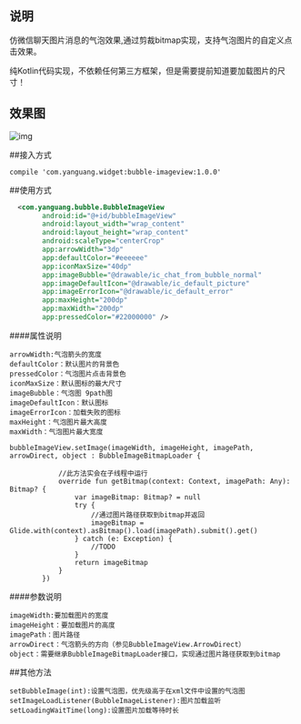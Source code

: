 ## 说明

仿微信聊天图片消息的气泡效果,通过剪裁bitmap实现，支持气泡图片的自定义点击效果。

纯Kotlin代码实现，不依赖任何第三方框架，但是需要提前知道要加载图片的尺寸！

## 效果图

![img](https://github.com/YanGunag/BubbleImageView/blob/master/20180504161609.jpg)



##接入方式
    
    compile 'com.yanguang.widget:bubble-imageview:1.0.0'


##使用方式

```xml
  <com.yanguang.bubble.BubbleImageView
        android:id="@+id/bubbleImageView"
        android:layout_width="wrap_content"
        android:layout_height="wrap_content"
        android:scaleType="centerCrop"
        app:arrowWidth="3dp"
        app:defaultColor="#eeeeee"
        app:iconMaxSize="40dp"
        app:imageBubble="@drawable/ic_chat_from_bubble_normal"
        app:imageDefaultIcon="@drawable/ic_default_picture"
        app:imageErrorIcon="@drawable/ic_default_error"
        app:maxHeight="200dp"
        app:maxWidth="200dp"
        app:pressedColor="#22000000" />
```
     
        
        
        
####属性说明

    arrowWidth:气泡箭头的宽度
    defaultColor：默认图片的背景色
    pressedColor：气泡图片点击背景色
    iconMaxSize：默认图标的最大尺寸
    imageBubble：气泡图 9path图
    imageDefaultIcon：默认图标
    imageErrorIcon：加载失败的图标
    maxHeight：气泡图片最大高度
    maxWidth：气泡图片最大宽度
    
```
bubbleImageView.setImage(imageWidth, imageHeight, imagePath, arrowDirect, object : BubbleImageBitmapLoader {

            //此方法实会在子线程中运行
            override fun getBitmap(context: Context, imagePath: Any): Bitmap? {
                var imageBitmap: Bitmap? = null
                try {
                    //通过图片路径获取到bitmap并返回
                    imageBitmap = Glide.with(context).asBitmap().load(imagePath).submit().get()
                } catch (e: Exception) {
                    //TODO 
                }
                return imageBitmap
            }
        })
```




####参数说明

    imageWidth:要加载图片的宽度
    imageHeight：要加载图片的高度
    imagePath：图片路径
    arrowDirect：气泡箭头的方向（参见BubbleImageView.ArrowDirect）
    object：需要继承BubbleImageBitmapLoader接口，实现通过图片路径获取到bitmap



##其他方法
    
    setBubbleImage(int):设置气泡图，优先级高于在xml文件中设置的气泡图
    setImageLoadListener(BubbleImageListener):图片加载监听
    setLoadingWaitTime(long):设置图片加载等待时长
    